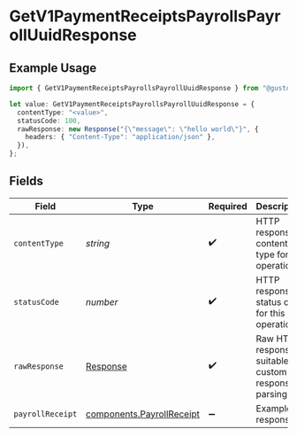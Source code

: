 # GetV1PaymentReceiptsPayrollsPayrollUuidResponse

## Example Usage

```typescript
import { GetV1PaymentReceiptsPayrollsPayrollUuidResponse } from "@gusto/embedded-api/models/operations/getv1paymentreceiptspayrollspayrolluuid.js";

let value: GetV1PaymentReceiptsPayrollsPayrollUuidResponse = {
  contentType: "<value>",
  statusCode: 100,
  rawResponse: new Response("{\"message\": \"hello world\"}", {
    headers: { "Content-Type": "application/json" },
  }),
};
```

## Fields

| Field                                                                  | Type                                                                   | Required                                                               | Description                                                            |
| ---------------------------------------------------------------------- | ---------------------------------------------------------------------- | ---------------------------------------------------------------------- | ---------------------------------------------------------------------- |
| `contentType`                                                          | *string*                                                               | :heavy_check_mark:                                                     | HTTP response content type for this operation                          |
| `statusCode`                                                           | *number*                                                               | :heavy_check_mark:                                                     | HTTP response status code for this operation                           |
| `rawResponse`                                                          | [Response](https://developer.mozilla.org/en-US/docs/Web/API/Response)  | :heavy_check_mark:                                                     | Raw HTTP response; suitable for custom response parsing                |
| `payrollReceipt`                                                       | [components.PayrollReceipt](../../models/components/payrollreceipt.md) | :heavy_minus_sign:                                                     | Example response                                                       |
